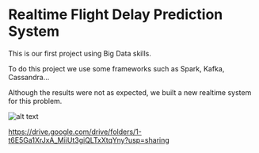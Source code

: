 # Realtime Flight Delay Prediction System

This is our first project using Big Data skills.

To do this project we use some frameworks such as Spark, Kafka, Cassandra...

Although the results were not as expected, we built a new realtime system for this problem.

![alt text](Flight.Delay.Prediction/system.png)

https://drive.google.com/drive/folders/1-t6E5Ga1XrJxA_MiiUt3giQLTxXtqYny?usp=sharing

